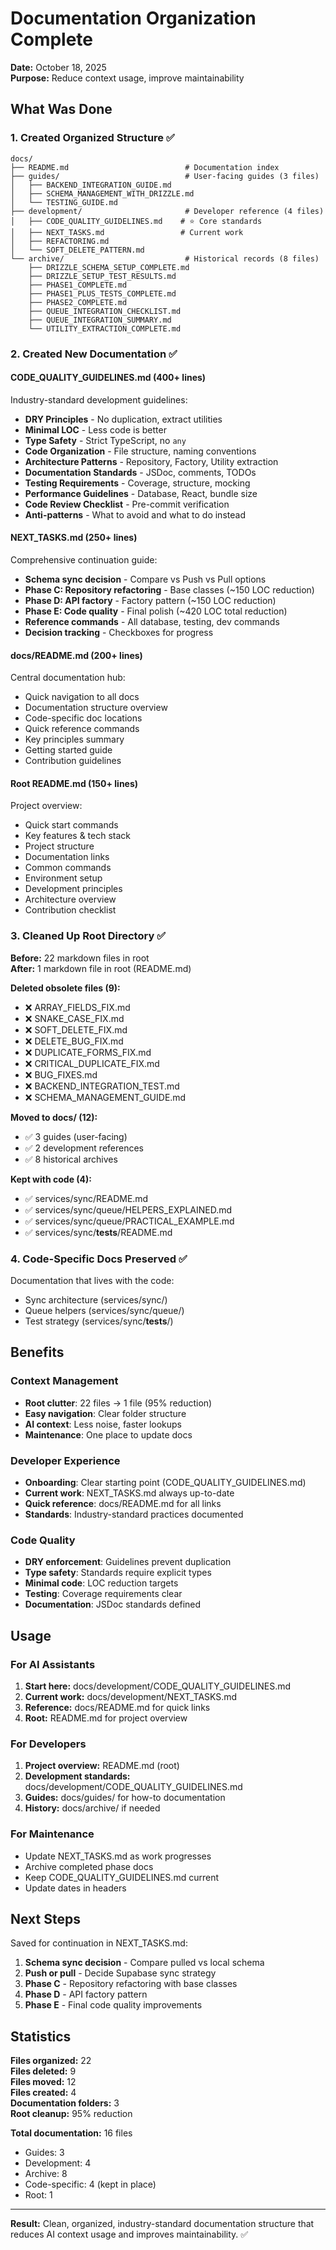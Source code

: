 # Documentation Organization Complete

**Date:** October 18, 2025  
**Purpose:** Reduce context usage, improve maintainability

## What Was Done

### 1. Created Organized Structure ✅

```
docs/
├── README.md                          # Documentation index
├── guides/                            # User-facing guides (3 files)
│   ├── BACKEND_INTEGRATION_GUIDE.md
│   ├── SCHEMA_MANAGEMENT_WITH_DRIZZLE.md
│   └── TESTING_GUIDE.md
├── development/                       # Developer reference (4 files)
│   ├── CODE_QUALITY_GUIDELINES.md    # ⭐ Core standards
│   ├── NEXT_TASKS.md                 # Current work
│   ├── REFACTORING.md
│   └── SOFT_DELETE_PATTERN.md
└── archive/                           # Historical records (8 files)
    ├── DRIZZLE_SCHEMA_SETUP_COMPLETE.md
    ├── DRIZZLE_SETUP_TEST_RESULTS.md
    ├── PHASE1_COMPLETE.md
    ├── PHASE1_PLUS_TESTS_COMPLETE.md
    ├── PHASE2_COMPLETE.md
    ├── QUEUE_INTEGRATION_CHECKLIST.md
    ├── QUEUE_INTEGRATION_SUMMARY.md
    └── UTILITY_EXTRACTION_COMPLETE.md
```

### 2. Created New Documentation ✅

#### CODE_QUALITY_GUIDELINES.md (400+ lines)

Industry-standard development guidelines:

- **DRY Principles** - No duplication, extract utilities
- **Minimal LOC** - Less code is better
- **Type Safety** - Strict TypeScript, no `any`
- **Code Organization** - File structure, naming conventions
- **Architecture Patterns** - Repository, Factory, Utility extraction
- **Documentation Standards** - JSDoc, comments, TODOs
- **Testing Requirements** - Coverage, structure, mocking
- **Performance Guidelines** - Database, React, bundle size
- **Code Review Checklist** - Pre-commit verification
- **Anti-patterns** - What to avoid and what to do instead

#### NEXT_TASKS.md (250+ lines)

Comprehensive continuation guide:

- **Schema sync decision** - Compare vs Push vs Pull options
- **Phase C: Repository refactoring** - Base classes (~150 LOC reduction)
- **Phase D: API factory** - Factory pattern (~150 LOC reduction)
- **Phase E: Code quality** - Final polish (~420 LOC total reduction)
- **Reference commands** - All database, testing, dev commands
- **Decision tracking** - Checkboxes for progress

#### docs/README.md (200+ lines)

Central documentation hub:

- Quick navigation to all docs
- Documentation structure overview
- Code-specific doc locations
- Quick reference commands
- Key principles summary
- Getting started guide
- Contribution guidelines

#### Root README.md (150+ lines)

Project overview:

- Quick start commands
- Key features & tech stack
- Project structure
- Documentation links
- Common commands
- Environment setup
- Development principles
- Architecture overview
- Contribution checklist

### 3. Cleaned Up Root Directory ✅

**Before:** 22 markdown files in root  
**After:** 1 markdown file in root (README.md)

**Deleted obsolete files (9):**

- ❌ ARRAY_FIELDS_FIX.md
- ❌ SNAKE_CASE_FIX.md
- ❌ SOFT_DELETE_FIX.md
- ❌ DELETE_BUG_FIX.md
- ❌ DUPLICATE_FORMS_FIX.md
- ❌ CRITICAL_DUPLICATE_FIX.md
- ❌ BUG_FIXES.md
- ❌ BACKEND_INTEGRATION_TEST.md
- ❌ SCHEMA_MANAGEMENT_GUIDE.md

**Moved to docs/ (12):**

- ✅ 3 guides (user-facing)
- ✅ 2 development references
- ✅ 8 historical archives

**Kept with code (4):**

- ✅ services/sync/README.md
- ✅ services/sync/queue/HELPERS_EXPLAINED.md
- ✅ services/sync/queue/PRACTICAL_EXAMPLE.md
- ✅ services/sync/**tests**/README.md

### 4. Code-Specific Docs Preserved ✅

Documentation that lives with the code:

- Sync architecture (services/sync/)
- Queue helpers (services/sync/queue/)
- Test strategy (services/sync/**tests**/)

## Benefits

### Context Management

- **Root clutter**: 22 files → 1 file (95% reduction)
- **Easy navigation**: Clear folder structure
- **AI context**: Less noise, faster lookups
- **Maintenance**: One place to update docs

### Developer Experience

- **Onboarding**: Clear starting point (CODE_QUALITY_GUIDELINES.md)
- **Current work**: NEXT_TASKS.md always up-to-date
- **Quick reference**: docs/README.md for all links
- **Standards**: Industry-standard practices documented

### Code Quality

- **DRY enforcement**: Guidelines prevent duplication
- **Type safety**: Standards require explicit types
- **Minimal code**: LOC reduction targets
- **Testing**: Coverage requirements clear
- **Documentation**: JSDoc standards defined

## Usage

### For AI Assistants

1. **Start here:** docs/development/CODE_QUALITY_GUIDELINES.md
2. **Current work:** docs/development/NEXT_TASKS.md
3. **Reference:** docs/README.md for quick links
4. **Root:** README.md for project overview

### For Developers

1. **Project overview:** README.md (root)
2. **Development standards:** docs/development/CODE_QUALITY_GUIDELINES.md
3. **Guides:** docs/guides/ for how-to documentation
4. **History:** docs/archive/ if needed

### For Maintenance

- Update NEXT_TASKS.md as work progresses
- Archive completed phase docs
- Keep CODE_QUALITY_GUIDELINES.md current
- Update dates in headers

## Next Steps

Saved for continuation in NEXT_TASKS.md:

1. **Schema sync decision** - Compare pulled vs local schema
2. **Push or pull** - Decide Supabase sync strategy
3. **Phase C** - Repository refactoring with base classes
4. **Phase D** - API factory pattern
5. **Phase E** - Final code quality improvements

## Statistics

**Files organized:** 22  
**Files deleted:** 9  
**Files moved:** 12  
**Files created:** 4  
**Documentation folders:** 3  
**Root cleanup:** 95% reduction

**Total documentation:** 16 files

- Guides: 3
- Development: 4
- Archive: 8
- Code-specific: 4 (kept in place)
- Root: 1

---

**Result:** Clean, organized, industry-standard documentation structure that reduces AI context usage and improves maintainability. ✅

